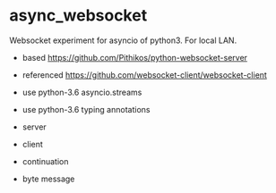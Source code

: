 # async_websocket

Websocket experiment for asyncio of python3.
For local LAN.

* based https://github.com/Pithikos/python-websocket-server
* referenced https://github.com/websocket-client/websocket-client

* use python-3.6 asyncio.streams
* use python-3.6 typing annotations
* server
* client
* continuation
* byte message
